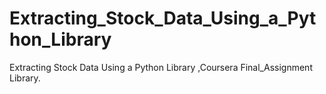 # Extracting_Stock_Data_Using_a_Python_Library
Extracting Stock Data Using a Python Library ,Coursera Final_Assignment Library.

